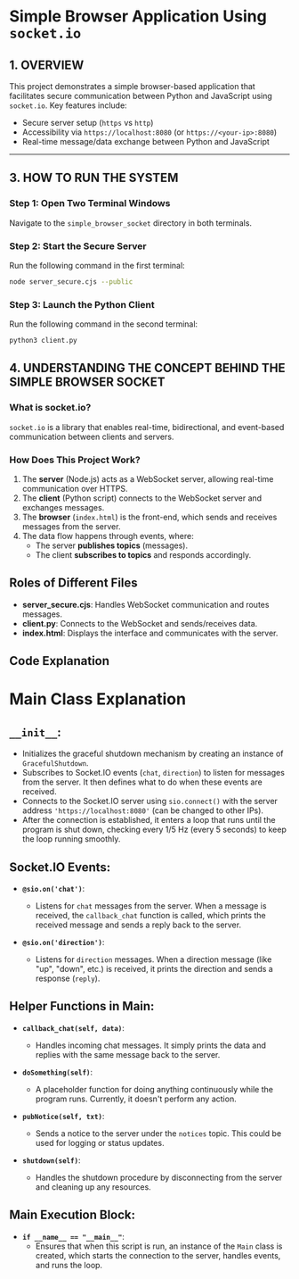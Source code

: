 # Simple Browser Application Using `socket.io`

## 1. OVERVIEW

This project demonstrates a simple browser-based application that facilitates secure communication between Python and JavaScript using `socket.io`. Key features include:

- Secure server setup (`https` vs `http`)
- Accessibility via `https://localhost:8080` (or `https://<your-ip>:8080`)
- Real-time message/data exchange between Python and JavaScript

---

## 3. HOW TO RUN THE SYSTEM

### Step 1: Open Two Terminal Windows
Navigate to the `simple_browser_socket` directory in both terminals.

### Step 2: Start the Secure Server
Run the following command in the first terminal:

```bash
node server_secure.cjs --public
```
### Step 3: Launch the Python Client
Run the following command in the second terminal:

```bash
python3 client.py
```
## 4. UNDERSTANDING THE CONCEPT BEHIND THE SIMPLE BROWSER SOCKET

### What is socket.io?
`socket.io` is a library that enables real-time, bidirectional, and event-based communication between clients and servers.

### How Does This Project Work?
1. The **server** (Node.js) acts as a WebSocket server, allowing real-time communication over HTTPS.
2. The **client** (Python script) connects to the WebSocket server and exchanges messages.
3. The **browser** (`index.html`) is the front-end, which sends and receives messages from the server.
4. The data flow happens through events, where:
   - The server **publishes topics** (messages).
   - The client **subscribes to topics** and responds accordingly.
## Roles of Different Files

- **server_secure.cjs**: Handles WebSocket communication and routes messages.
- **client.py**: Connects to the WebSocket and sends/receives data.
- **index.html**: Displays the interface and communicates with the server.
## Code Explanation
# Main Class Explanation

## `__init__`:
- Initializes the graceful shutdown mechanism by creating an instance of `GracefulShutdown`.
- Subscribes to Socket.IO events (`chat`, `direction`) to listen for messages from the server. It then defines what to do when these events are received.
- Connects to the Socket.IO server using `sio.connect()` with the server address `'https://localhost:8080'` (can be changed to other IPs).
- After the connection is established, it enters a loop that runs until the program is shut down, checking every 1/5 Hz (every 5 seconds) to keep the loop running smoothly.

## Socket.IO Events:
- **`@sio.on('chat')`**: 
  - Listens for `chat` messages from the server. When a message is received, the `callback_chat` function is called, which prints the received message and sends a reply back to the server.
  
- **`@sio.on('direction')`**: 
  - Listens for `direction` messages. When a direction message (like "up", "down", etc.) is received, it prints the direction and sends a response (`reply`).

## Helper Functions in Main:
- **`callback_chat(self, data)`**: 
  - Handles incoming chat messages. It simply prints the data and replies with the same message back to the server.

- **`doSomething(self)`**: 
  - A placeholder function for doing anything continuously while the program runs. Currently, it doesn't perform any action.

- **`pubNotice(self, txt)`**: 
  - Sends a notice to the server under the `notices` topic. This could be used for logging or status updates.

- **`shutdown(self)`**: 
  - Handles the shutdown procedure by disconnecting from the server and cleaning up any resources.

## Main Execution Block:
- **`if __name__ == "__main__"`**: 
  - Ensures that when this script is run, an instance of the `Main` class is created, which starts the connection to the server, handles events, and runs the loop.

